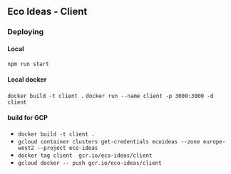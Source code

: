 
## Eco Ideas - Client


### Deploying

#### Local

`npm run start`

#### Local docker 

`docker build -t client .`
`docker run --name client -p 3000:3000 -d client`

#### build for GCP 

- `docker build -t client .`
- `gcloud container clusters get-credentials ecoideas --zone europe-west2 --project eco-ideas`
- `docker tag client  gcr.io/eco-ideas/client`
- `gcloud docker -- push gcr.io/eco-ideas/client`







